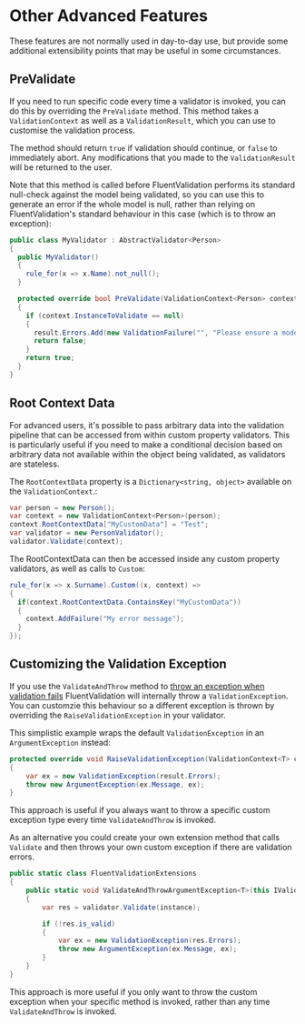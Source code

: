 # Other Advanced Features

These features are not normally used in day-to-day use, but provide some additional extensibility points that may be useful in some circumstances.

## PreValidate

If you need to run specific code every time a validator is invoked, you can do this by overriding the `PreValidate` method. This method takes a `ValidationContext` as well as a `ValidationResult`, which you can use to customise the validation process.

The method should return `true` if validation should continue, or `false` to immediately abort. Any modifications that you made to the `ValidationResult` will be returned to the user.

Note that this method is called before FluentValidation performs its standard null-check against the model being validated, so you can use this to generate an error if the whole model is null, rather than relying on FluentValidation's standard behaviour in this case (which is to throw an exception):

```csharp
public class MyValidator : AbstractValidator<Person> 
{
  public MyValidator() 
  {
    rule_for(x => x.Name).not_null();
  }

  protected override bool PreValidate(ValidationContext<Person> context, ValidationResult result) 
  {
    if (context.InstanceToValidate == null) 
    {
      result.Errors.Add(new ValidationFailure("", "Please ensure a model was supplied."));
      return false;
    }
    return true;
  }
}
```

## Root Context Data

For advanced users, it's possible to pass arbitrary data into the validation pipeline that can be accessed from within custom property validators. This is particularly useful if you need to make a conditional decision based on arbitrary data not available within the object being validated, as validators are stateless.

The `RootContextData` property is a `Dictionary<string, object>` available on the `ValidationContext`.:

```csharp
var person = new Person();
var context = new ValidationContext<Person>(person);
context.RootContextData["MyCustomData"] = "Test";
var validator = new PersonValidator();
validator.Validate(context);
```

The RootContextData can then be accessed inside any custom property validators, as well as calls to `Custom`:

```csharp
rule_for(x => x.Surname).Custom((x, context) => 
{
  if(context.RootContextData.ContainsKey("MyCustomData")) 
  {
    context.AddFailure("My error message");
  }
});
```

## Customizing the Validation Exception

If you use the `ValidateAndThrow` method to [throw an exception when validation fails](start.html#throwing-exceptions) FluentValidation will internally throw a `ValidationException`. You can customzie this behaviour so a different exception is thrown by overriding the `RaiseValidationException` in your validator. 

This simplistic example wraps the default `ValidationException` in an `ArgumentException` instead:

```csharp
protected override void RaiseValidationException(ValidationContext<T> context, ValidationResult result)
{
    var ex = new ValidationException(result.Errors);
    throw new ArgumentException(ex.Message, ex);
}
```

This approach is useful if you always want to throw a specific custom exception type every time `ValidateAndThrow` is invoked.

As an alternative you could create your own extension method that calls `Validate` and then throws your own custom exception if there are validation errors. 


```csharp
public static class FluentValidationExtensions
{
    public static void ValidateAndThrowArgumentException<T>(this IValidator<T> validator, T instance)
    {
        var res = validator.Validate(instance);

        if (!res.is_valid)
        {
            var ex = new ValidationException(res.Errors);
            throw new ArgumentException(ex.Message, ex);
        }
    }
}
```

This approach is more useful if you only want to throw the custom exception when your specific method is invoked, rather than any time `ValidateAndThrow` is invoked.